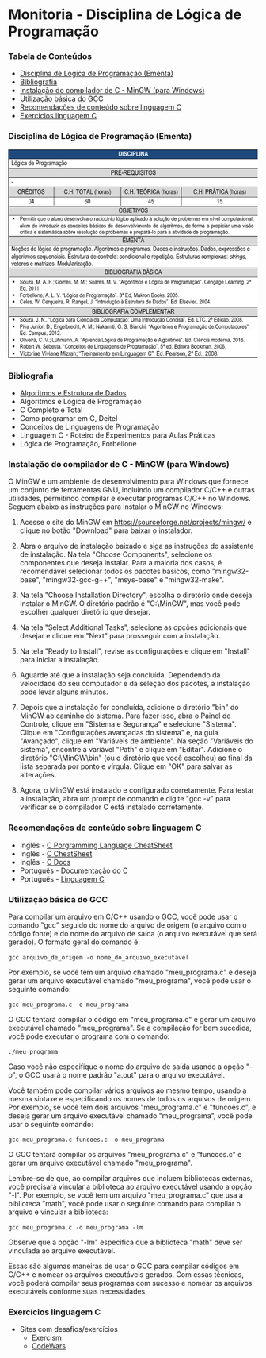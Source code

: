# Monitoria - Disciplina de Lógica de Programação


### Tabela de Conteúdos
* [Disciplina de Lógica de Programação (Ementa)](https://github.com/erarich/c_language#disciplina-de-l%C3%B3gica-de-programa%C3%A7%C3%A3o-ementa)
* [Bibliografia](https://github.com/erarich/c_language#bibliografia)
* [Instalação do compilador de C - MinGW (para Windows)](https://github.com/erarich/c_language#instala%C3%A7%C3%A3o-do-compilador-de-c---mingw-para-windows)
* [Utilização básica do GCC](https://github.com/erarich/c_language#utiliza%C3%A7%C3%A3o-b%C3%A1sica-do-gcc)
* [Recomendações de conteúdo sobre linguagem C](https://github.com/erarich/c_language#recomenda%C3%A7%C3%B5es-de-conte%C3%BAdo-sobre-linguagem-c)
* [Exercícios linguagem C](https://github.com/erarich/c_language#exerc%C3%ADcios-linguagem-c)


### Disciplina de Lógica de Programação (Ementa)

![ementa](/ementa.png)

### Bibliografia

* [Algoritmos e Estrutura de Dados](./bibliografia/Algoritmos%20e%20Estrutura%20de%20Dados.pdf)
* Algoritmos e Lógica de Programação
* C Completo e Total
* Como programar em C, Deitel
* Conceitos de Linguagens de Programação
* Linguagem C - Roteiro de Experimentos para Aulas Práticas
* Lógica de Programação, Forbellone

### Instalação do compilador de C - MinGW (para Windows)

O MinGW é um ambiente de desenvolvimento para Windows que fornece um conjunto de ferramentas GNU, incluindo um compilador C/C++ e outras utilidades, permitindo compilar e executar programas C/C++ no Windows. Seguem abaixo as instruções para instalar o MinGW no Windows:

1. Acesse o site do MinGW em https://sourceforge.net/projects/mingw/ e clique no botão "Download" para baixar o instalador.

2. Abra o arquivo de instalação baixado e siga as instruções do assistente de instalação. Na tela "Choose Components", selecione os componentes que deseja instalar. Para a maioria dos casos, é recomendável selecionar todos os pacotes básicos, como "mingw32-base", "mingw32-gcc-g++", "msys-base" e "mingw32-make".

3. Na tela "Choose Installation Directory", escolha o diretório onde deseja instalar o MinGW. O diretório padrão é "C:\MinGW", mas você pode escolher qualquer diretório que desejar.

4. Na tela "Select Additional Tasks", selecione as opções adicionais que desejar e clique em "Next" para prosseguir com a instalação.

5. Na tela "Ready to Install", revise as configurações e clique em "Install" para iniciar a instalação.

6. Aguarde até que a instalação seja concluída. Dependendo da velocidade do seu computador e da seleção dos pacotes, a instalação pode levar alguns minutos.

7. Depois que a instalação for concluída, adicione o diretório "bin" do MinGW ao caminho do sistema. Para fazer isso, abra o Painel de Controle, clique em "Sistema e Segurança" e selecione "Sistema". Clique em "Configurações avançadas do sistema" e, na guia "Avançado", clique em "Variáveis de ambiente". Na seção "Variáveis do sistema", encontre a variável "Path" e clique em "Editar". Adicione o diretório "C:\MinGW\bin" (ou o diretório que você escolheu) ao final da lista separada por ponto e vírgula. Clique em "OK" para salvar as alterações.

8. Agora, o MinGW está instalado e configurado corretamente. Para testar a instalação, abra um prompt de comando e digite "gcc -v" para verificar se o compilador C está instalado corretamente.

### Recomendações de conteúdo sobre linguagem C

* Inglês - [C Porgramming Language CheatSheet](https://developerinsider.co/c-programming-language-cheat-sheet/)
* Inglês - [C CheatSheet](https://www.codewithharry.com/blogpost/c-cheatsheet/)
* Inglês - [C Docs](https://devdocs.io/c/)
* Português - [Documentação do C](https://learn.microsoft.com/pt-br/cpp/c-language/?view=msvc-170)
* Português - [Linguagem C](http://linguagemc.com.br/)

### Utilização básica do GCC

Para compilar um arquivo em C/C++ usando o GCC, você pode usar o comando "gcc" seguido do nome do arquivo de origem (o arquivo com o código fonte) e do nome do arquivo de saída (o arquivo executável que será gerado). O formato geral do comando é:

    gcc arquivo_de_origem -o nome_do_arquivo_executavel

Por exemplo, se você tem um arquivo chamado "meu_programa.c" e deseja gerar um arquivo executável chamado "meu_programa", você pode usar o seguinte comando:

    gcc meu_programa.c -o meu_programa

O GCC tentará compilar o código em "meu_programa.c" e gerar um arquivo executável chamado "meu_programa". Se a compilação for bem sucedida, você pode executar o programa com o comando:


    ./meu_programa

Caso você não especifique o nome do arquivo de saída usando a opção "-o", o GCC usará o nome padrão "a.out" para o arquivo executável.

Você também pode compilar vários arquivos ao mesmo tempo, usando a mesma sintaxe e especificando os nomes de todos os arquivos de origem. Por exemplo, se você tem dois arquivos "meu_programa.c" e "funcoes.c", e deseja gerar um arquivo executável chamado "meu_programa", você pode usar o seguinte comando:

    gcc meu_programa.c funcoes.c -o meu_programa

O GCC tentará compilar os arquivos "meu_programa.c" e "funcoes.c" e gerar um arquivo executável chamado "meu_programa".

Lembre-se de que, ao compilar arquivos que incluem bibliotecas externas, você precisará vincular a biblioteca ao arquivo executável usando a opção "-l". Por exemplo, se você tem um arquivo "meu_programa.c" que usa a biblioteca "math", você pode usar o seguinte comando para compilar o arquivo e vincular a biblioteca:

    gcc meu_programa.c -o meu_programa -lm

Observe que a opção "-lm" especifica que a biblioteca "math" deve ser vinculada ao arquivo executável.

Essas são algumas maneiras de usar o GCC para compilar códigos em C/C++ e nomear os arquivos executáveis gerados. Com essas técnicas, você poderá compilar seus programas com sucesso e nomear os arquivos executáveis conforme suas necessidades.


### Exercícios linguagem C

* Sites com desafios/exercícios
    * [Exercism](https://exercism.org/tracks/c)
    * [CodeWars](https://www.codewars.com/kata/c)




